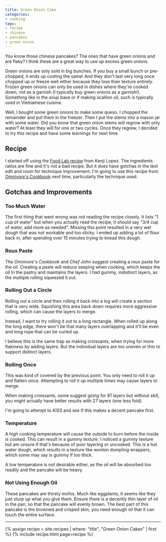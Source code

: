 ```yaml
---
title: Green Onion Cake
categories:
- cooking
tags:
- recipe
- chinese
- pancakes
- green onion
---
```


You know those chinese pancakes?
The ones that have green onions and are flaky?
I think these are a great way to use up excess green onions.

Green onions are only sold in big bunches.
If you buy a small bunch or pre-chopped, it ends up costing the same!
And they don't last very long once chopped up or freeze well either because they lose their texture entirely.
Frozen green onions can only be used in dishes where they're cooked down, not as a garnish (I typically buy green onions
as a garnish!).
Something like in the soup base or if making scallion oil, such is typically used in Vietnamese cuisine.

Well, I bought some green onions to make some queso.
I chopped the remainder and put them in the freezer.
Then I put the stems into a mason jar with some water.
Did you know that green onion stems will regrow with only water?
At least they will for one or two cycles.
Once they regrew, I decided to try this recipe and have some learnings for next time.

## Recipe

I started off using the [Food Lab recipe][1] from Kenji Lopez.
The ingredients ratios are fine and it's not a bad recipe.
But it does have gotchas in the text edit and room for technique improvement.
I'm going to use this recipe from [Omnivore's Cookbook][2] next time, particularly the technique used.

[1]: https://www.seriouseats.com/recipes/2011/04/extra-flaky-scallion-pancakes-recipe.html
[2]: https://omnivorescookbook.com/chinese-scallion-pancakes/

## Gotchas and Improvements

### Too Much Water

The first thing that went wrong was not reading the recipe closely.
It lists "1 cup of water" but when you actually read the recipe, it should say "3/4 cup of water, add more as needed".
Missing this point resulted in a very wet dough that was not workable and too sticky.
I ended up adding a lot of flour back in, after spending over 15 minutes trying to knead this dough.

### Roux Paste

The _Omnivore's Cookbook_ and _Chef John_ suggest creating a roux paste for the oil.
Creating a paste will reduce seeping when cooking, which keeps the oil in the pastry and maintains the layers.
I had gummy, indistinct layers, as the multiple rolling squeezed it out.

### Rolling Out a Circle

Rolling out a circle and then rolling it back into a log will create a section that is very wide.
Squishing this area back down requires more aggressive rolling, which can cause the layers to merge.

Instead, I want to try rolling it out to a long rectangle.
When rolled up along the long edge, there won't be that many layers overlapping and it'll be even and long rope that can
be curled up.

I believe this is the same trap as making croissants, when trying for more flakiness by adding layers.
But the individual layers are too uneven or thin to support distinct layers.

### Rolling Once

This was kind of covered by the previous point.
You only need to roll it up and flatten once.
Attempting to roll it up multiple times may cause layers to merge.

When making croissants, some suggest going for 81 layers but without skill, you might actually have better results with
27 layers (one less fold).

I'm going to attempt to _KISS_ and see if this makes a decent pancake first.

### Temperature

A high cooking temperature will cause the outside to burn before the inside is cooked.
This can result in a gummy texture.
I noticed a gummy texture but am unsure if that's because of poor layering or uncooked.
This is a hot water dough, which results in a texture like wonton dumpling wrappers, which some may say is gummy if too thick.

A low temperature is not desirable either, as the oil will be absorbed too readily and the pancake will be heavy.

### Not Using Enough Oil

These pancakes are thirsty mofos.
Much like eggplants, it seems like they just slurp up what you give them.
Ensure there is a decently thin layer of oil in the pan, so that the pancake will evenly brown.
The best part of this pancake is the browned and crisped skin, you need enough oil that it can touch the entire surface.

---

{% assign recipe = site.recipes | where: "title",  "Green Onion Cakes" | first %}
{% include recipe.html page=recipe %}
